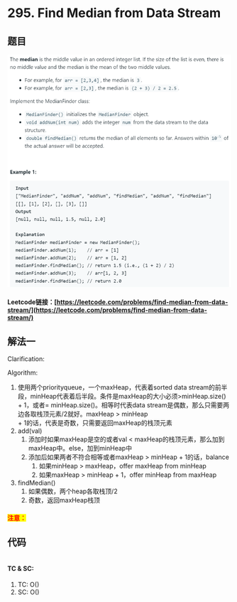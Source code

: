 # 295. Find Median from Data Stream

## 题目

![](<../../.gitbook/assets/image (19).png>)

#### Leetcode链接：[https://leetcode.com/problems/find-median-from-data-stream/](https://leetcode.com/problems/find-median-from-data-stream/)

## 解法一

Clarification:&#x20;

Algorithm:&#x20;

1. 使用两个priorityqueue，一个maxHeap，代表着sorted data stream的前半段，minHeap代表着后半段。条件是maxHeap的大小必须>minHeap.size() + 1，或者= minHeap.size()。相等时代表data stream是偶数，那么只需要两边各取栈顶元素/2就好。maxHeap > minHeap \
   \+ 1的话，代表是奇数，只需要返回maxHeap的栈顶元素
2. add(val)
   1. 添加时如果maxHeap是空的或者val < maxHeap的栈顶元素，那么加到maxHeap中。else，加到minHeap中
   2. 添加后如果两者不符合相等或者maxHeap > minHeap + 1的话，balance
      1. 如果minHeap > maxHeap，offer maxHeap from minHeap
      2. 如果maxHeap > minHeap + 1，offer minHeap from maxHeap
3. findMedian()
   1. 如果偶数，两个heap各取栈顶/2
   2. 奇数，返回maxHeap栈顶

#### <mark style="color:red;">注意：</mark>

## 代码

```java
```

#### TC & SC:&#x20;

1. TC: O()
2. SC: O()
